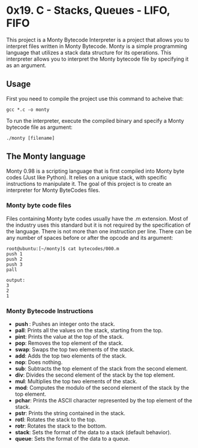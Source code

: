 # 0x19. C - Stacks, Queues - LIFO, FIFO

This project is a Monty Bytecode Interpreter is a project that allows you to interpret files
written in Monty Bytecode.
Monty is a simple programming language that utilizes a stack data structure for its operations.
This interpreter allows you to interpret the Monty bytecode file by specifying it as an argument.

## Usage
First you need to compile the project use this command to acheive that:
```
gcc *.c -o monty
```
To run the interpreter, execute the compiled binary and specify a Monty bytecode file as argument:
```
./monty [filename]
```

## The Monty language
Monty 0.98 is a scripting language that is first compiled into Monty byte codes (Just like Python).
It relies on a unique stack, with specific instructions to manipulate it.
The goal of this project is to create an interpreter for Monty ByteCodes files.

### Monty byte code files
Files containing Monty byte codes usually have the .m extension. Most of the industry uses
this standard but it is not required by the specification of the language.
There is not more than one instruction per line. There can be any number of spaces before
or after the opcode and its argument:
```
root@ubuntu:[~/monty]$ cat bytecodes/000.m
push 1
push 2
push 3
pall
```
```
output:
3
2
1
```

### Monty Bytecode Instructions
* **push <int>**: Pushes an integer onto the stack.
* **pall**: Prints all the values on the stack, starting from the top.
* **pint**: Prints the value at the top of the stack.
* **pop**: Removes the top element of the stack.
* **swap**: Swaps the top two elements of the stack.
* **add**: Adds the top two elements of the stack.
* **nop**: Does nothing.
* **sub**: Subtracts the top element of the stack from the second element.
* **div**: Divides the second element of the stack by the top element.
* **mul**: Multiplies the top two elements of the stack.
* **mod**: Computes the modulo of the second element of the stack by the top element.
* **pchar**: Prints the ASCII character represented by the top element of the stack.
* **pstr**: Prints the string contained in the stack.
* **rotl**: Rotates the stack to the top.
* **rotr**: Rotates the stack to the bottom.
* **stack**: Sets the format of the data to a stack (default behavior).
* **queue**: Sets the format of the data to a queue.

